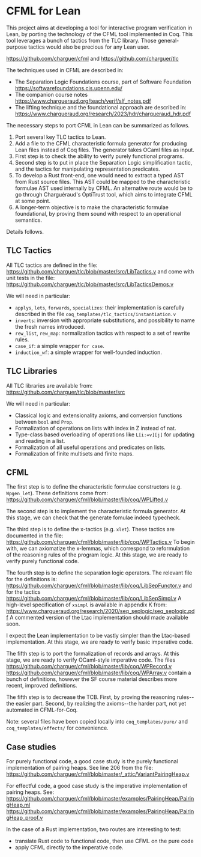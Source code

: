 
# CFML for Lean

This project aims at developing a tool for interactive program verification in Lean,
by porting the technology of the CFML tool implemented in Coq. This tool leverages
a bunch of tactics from the TLC library. Those general-purpose tactics would also
be precious for any Lean user.

https://github.com/charguer/cfml and https://github.com/charguer/tlc

The techniques used in CFML are described in:

  - The Separation Logic Foundations course, part of Software Foundation
    https://softwarefoundations.cis.upenn.edu/
  - The companion course notes
    https://www.chargueraud.org/teach/verif/slf_notes.pdf
  - The lifting technique and the foundational approach are described in:
    https://www.chargueraud.org/research/2023/hdr/chargueraud_hdr.pdf

The necessary steps to port CFML in Lean can be summarized as follows.

  1. Port several key TLC tactics to Lean.
  2. Add a file to the CFML characteristic formula generator for producing
     Lean files instead of Coq files. The generator takes OCaml files as input.
  3. First step is to check the ability to verify purely functional programs.
  4. Second step is to put in place the Separation Logic simplification tactic,
     and the tactics for manipulating representation predicates.
  4. To develop a Rust front-end, one would need to extract a typed AST from
     Rust source files. This AST could be mapped to the characteristic formulae
     AST used internally by CFML. An alternative route would be to go through
     Charguéraud's OptiTrust tool, which aims to integrate CFML at some point.
  5. A longer-term objective is to make the characteristic formulae foundational,
     by proving them sound with respect to an operational semantics.

Details follows.


## TLC Tactics

All TLC tactics are defined in the file:
https://github.com/charguer/tlc/blob/master/src/LibTactics.v
and come with unit tests in the file:
https://github.com/charguer/tlc/blob/master/src/LibTacticsDemos.v

We will need in particular:

- `applys`, `lets`, `forwards`, `specializes`: their implementation is
  carefully described in the file `coq_templates/tlc_tactics/instantiation.v`
- `inverts`: inversion with appropriate substitutions, and possibility to
  name the fresh names introduced.
- `rew_list`, `rew_map`: normalization tactics with respect to a set of rewrite rules.
- `case_if`: a simple wrapper `for case`.
- `induction_wf`: a simple wrapper for well-founded induction.

## TLC Libraries

All TLC libraries are available from:
https://github.com/charguer/tlc/blob/master/src

We will need in particular:

- Classical logic and extensionality axioms, and conversion functions
  between `bool` and `Prop`.
- Formalization of operations on lists with index in Z instead of nat.
- Type-class based overloading of operations like `L[i:=v][j]` for updating
  and reading in a list.
- Formalization of all useful operations and predicates on lists.
- Formalization of finite multisets and finite maps.

## CFML

The first step is to define the characteristic formulae constructors
(e.g. `Wpgen_let`). These definitions come from:
https://github.com/charguer/cfml/blob/master/lib/coq/WPLifted.v

The second step is to implement the characteristic formula generator.
At this stage, we can check that the generate fomulae indeed typecheck.

The third step is to define the x-tactics (e.g. `xlet`). These tactics
are documented in the file:
https://github.com/charguer/cfml/blob/master/lib/coq/WPTactics.v
To begin with, we can axiomatize the x-lemmas, which correspond to
reformulation of the reasoning rules of the program logic.
At this stage, we are ready to verify purely functional code.

The fourth step is to define the separation logic operators.
The relevant file for the definitions is:
https://github.com/charguer/cfml/blob/master/lib/coq/LibSepFunctor.v
and for the tactics
https://github.com/charguer/cfml/blob/master/lib/coq/LibSepSimpl.v
A high-level specification of `xsimpl` is available in appendix K from:
https://www.chargueraud.org/research/2020/seq_seplogic/seq_seplogic.pdf
A commented version of the Ltac implementation should made available soon.

I expect the Lean implementation to be vastly simpler than the
Ltac-based implementation.
At this stage, we are ready to verify basic imperative code.

The fifth step is to port the formalization of records and arrays.
At this stage, we are ready to verify OCaml-style imperative code.
The files
https://github.com/charguer/cfml/blob/master/lib/coq/WPRecord.v
https://github.com/charguer/cfml/blob/master/lib/coq/WPArray.v
contain a bunch of definitions, however the SF course material
describes more recent, improved definitions.

The fifth step is to decrease the TCB. First, by proving the
reasoning rules--the easier part. Second, by realizing the
axioms--the harder part, not yet automated in CFML-for-Coq.

Note: several files have been copied locally into `coq_templates/pure/`
and `coq_templates/effects/` for convenience.

## Case studies

For purely functional code, a good case study is the purely functional implementation
of pairing heaps. See line 206 from the file:
https://github.com/charguer/cfml/blob/master/_attic/VariantPairingHeap.v

For effectful code, a good case study is the imperative implementation of pairing
heaps. See:
https://github.com/charguer/cfml/blob/master/examples/PairingHeap/PairingHeap.ml
https://github.com/charguer/cfml/blob/master/examples/PairingHeap/PairingHeap_proof.v

In the case of a Rust implementation, two routes are interesting to test:
- translate Rust code to functional code, then use CFML on the pure code
- apply CFML directly to the imperative code.

